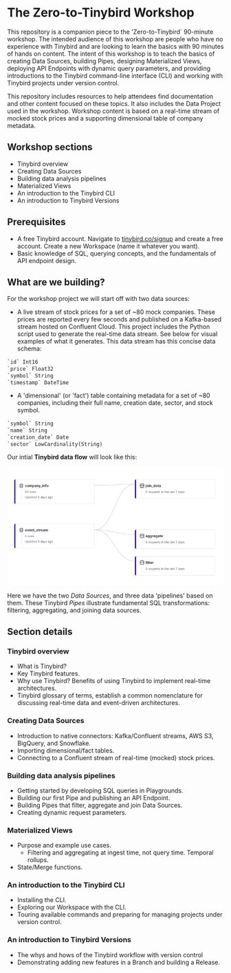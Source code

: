 # The Zero-to-Tinybird Workshop 

This repository is a companion piece to the 'Zero-to-Tinybird` 90-minute workshop. The intended audience of this workshop are people who have no experience with Tinybird and are looking to learn the basics with 90 minutes of hands on content. The intent of this workshop is to teach the basics of creating Data Sources, building Pipes, designing Materialized Views, deploying API Endpoints with dynamic query parameters, and providing introductions to the Tinybird command-line interface (CLI) and working with Tinybird projects under version control. 

This repository includes resources to help attendees find documentation and other content focused on these topics. It also includes the Data Project used in the workshop. Workshop content is based on a real-time stream of mocked stock prices and a supporting dimensional table of company metadata. 

## Workshop sections

* Tinybird overview
* Creating Data Sources
* Building data analysis pipelines
* Materialized Views
* An introduction to the Tinybird CLI
* An introduction to Tinybird Versions

## Prerequisites

* A free Tinybird account. Navigate to [tinybird.co/signup](https://www.tinybird.co/signup) and create a free account. Create a new Workspace (name it whatever you want).
* Basic knowledge of SQL, querying concepts, and the fundamentals of API endpoint design.

## What are we building? 

For the workshop project we will start off with two data sources:
* A live stream of stock prices for a set of ~80 mock companies. These prices are reported every few seconds and published on a Kafka-based stream hosted on Confluent Cloud. This project includes the Python script used to generate the real-time data stream.  See below for visual examples of what it generates.  This data stream has this concise data schema:
```
`id` Int16 
`price` Float32 
`symbol` String 
`timestamp` DateTime 
```
 
* A 'dimensional' (or 'fact') table containing metadata for a set of ~80 companies, including their full name, creation date, sector, and stock symbol.

```
`symbol` String
`name` String
`creation_date` Date
`sector` LowCardinality(String)
```

Our intial **Tinybird data flow** will look like this: 

![Data flow diagram](images/data-flow-2.0.1.png)

Here we have the two *Data Sources*, and three data 'pipelines' based on them. These Tinybird *Pipes* illustrate fundamental SQL transformations: filtering, aggregating, and joining data sources. 

## Section details

### Tinybird overview
  * What is Tinybird?
  * Key Tinybird features. 
  * Why use Tinybird? Benefits of using Tinybird to implement real-time architectures.
  * Tinybird glossary of terms, establish a common nomenclature for discussing real-time data and event-driven architectures. 

### Creating Data Sources
  * Introduction to native connectors: Kafka/Confluent streams, AWS S3, BigQuery, and Snowflake.
  * Importing dimensional/fact tables. 
  * Connecting to a Confluent stream of real-time (mocked) stock prices. 
 
### Building data analysis pipelines
  * Getting started by developing SQL queries in Playgrounds.
  * Building our first Pipe and publishing an API Endpoint.
  * Building Pipes that filter, aggregate and join Data Sources.
  * Creating dynamic request parameters.   

### Materialized Views
  * Purpose and example use cases.
    * Filtering and aggregating at ingest time, not query time. Temporal rollups.
  * State/Merge functions. 

### An introduction to the Tinybird CLI
  * Installing the CLI.
  * Exploring our Workspace with the CLI.
  * Touring available commands and preparing for managing projects under version control.

### An introduction to Tinybird Versions
  * The whys and hows of the Tinybird workflow with version control 
  * Demonstrating adding new features in a Branch and building a Release.
